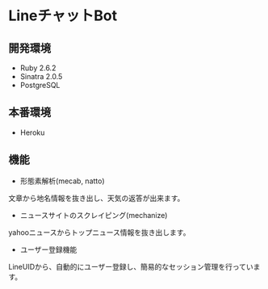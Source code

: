 # LineチャットBot 

## 開発環境

- Ruby 2.6.2
- Sinatra 2.0.5
- PostgreSQL

## 本番環境

- Heroku


## 機能

- 形態素解析(mecab, natto)

文章から地名情報を抜き出し、天気の返答が出来ます。

- ニュースサイトのスクレイピング(mechanize)

yahooニュースからトップニュース情報を抜き出します。

- ユーザー登録機能

LineUIDから、自動的にユーザー登録し、簡易的なセッション管理を行っています。
